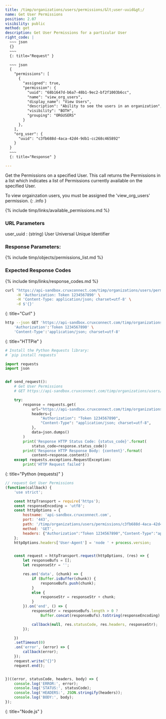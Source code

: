 ```yaml
---
title: /timp/organizations/users/permissions/&lt;user-uuid&gt;/
name: Get User Permissions
position: 2.07
visibility: public
method: get
description: Get User Permissions for a particular User
right_code: |
  ~~~ json
  {}
  ~~~
  {: title="Request" }

  ~~~ json
  {
    "permissions": [
      {
        "assigned": true,
        "permission": {
          "uuid": "68b1647d-b6a7-48b1-9ec2-bf2f1003b6cc",
          "name": "view_org_users",
          "display_name": "View Users",
          "description": "Ability to see the users in an organization",
          "visibility": "BOTH",
          "grouping": "ORGUSERS"
        }
      },
    ],
    "org_user": {
      "uuid": "c3fb688d-4aca-42d4-9db1-cc268c465892"
    }
  }
  ~~~
  {: title="Response" }

---
```

Get the Permissions on a specified User. This call returns the Permissions in a list which indicates a list of Permissions currently available on the specified User.

To view orgainzation users, you must be assigned the 'view_org_users' permission.
{: .info }

{% include timp/links/available_permissions.md %}

### URL Parameters

user_uuid
: (string) User Universal Unique Identifier

### Response Parameters:

{% include timp/objects/permissions_list.md %}

### Expected Response Codes

{% include timp/links/response_codes.md %}


~~~ bash
curl "https://api-sandbox.cruxconnect.com/timp/organizations/users/permissions/c3fb688d-4aca-42d4-9db1-cc268c465892/" \
     -H 'Authorization: Token 1234567890' \
     -H 'Content-Type: application/json; charset=utf-8' \
     -d $'{}'

~~~
{: title="Curl" }

~~~ bash
http --json GET 'https://api-sandbox.cruxconnect.com/timp/organizations/users/permissions/c3fb688d-4aca-42d4-9db1-cc268c465892/' \
    'Authorization':'Token 1234567890' \
    'Content-Type':'application/json; charset=utf-8'


~~~
{: title="HTTPie" }

~~~ python
# Install the Python Requests library:
# `pip install requests`

import requests
import json


def send_request():
    # Get User Permissions
    # GET https://api-sandbox.cruxconnect.com/timp/organizations/users/permissions/c3fb688d-4aca-42d4-9db1-cc268c465892/

    try:
        response = requests.get(
            url="https://api-sandbox.cruxconnect.com/timp/organizations/users/permissions/c3fb688d-4aca-42d4-9db1-cc268c465892/",
            headers={
                "Authorization": "Token 1234567890",
                "Content-Type": "application/json; charset=utf-8",
            },
            data=json.dumps()
        )
        print('Response HTTP Status Code: {status_code}'.format(
            status_code=response.status_code))
        print('Response HTTP Response Body: {content}'.format(
            content=response.content))
    except requests.exceptions.RequestException:
        print('HTTP Request failed')

~~~
{: title="Python (requests)" }

~~~ javascript
// request Get User Permissions
(function(callback) {
    'use strict';

    const httpTransport = require('https');
    const responseEncoding = 'utf8';
    const httpOptions = {
        hostname: 'api-sandbox.cruxconnect.com',
        port: '443',
        path: '/timp/organizations/users/permissions/c3fb688d-4aca-42d4-9db1-cc268c465892/',
        method: 'GET',
        headers: {"Authorization":"Token 1234567890","Content-Type":"application/json; charset=utf-8"}
    };
    httpOptions.headers['User-Agent'] = 'node ' + process.version;


    const request = httpTransport.request(httpOptions, (res) => {
        let responseBufs = [];
        let responseStr = '';

        res.on('data', (chunk) => {
            if (Buffer.isBuffer(chunk)) {
                responseBufs.push(chunk);
            }
            else {
                responseStr = responseStr + chunk;
            }
        }).on('end', () => {
            responseStr = responseBufs.length > 0 ?
                Buffer.concat(responseBufs).toString(responseEncoding) : responseStr;

            callback(null, res.statusCode, res.headers, responseStr);
        });

    })
    .setTimeout(0)
    .on('error', (error) => {
        callback(error);
    });
    request.write("{}")
    request.end();


})((error, statusCode, headers, body) => {
    console.log('ERROR:', error);
    console.log('STATUS:', statusCode);
    console.log('HEADERS:', JSON.stringify(headers));
    console.log('BODY:', body);
});

~~~
{: title="Node.js" }

